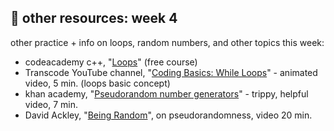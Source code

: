 ## 🤖 other resources: week 4

other practice + info on loops, random numbers, and other topics this week:
- codeacademy c++, "[Loops](https://www.codecademy.com/courses/learn-c-plus-plus/lessons/cpp-loops/exercises/introduction)" (free course)
- Transcode YouTube channel, "[Coding Basics: While Loops](https://youtu.be/v-K-4KuA8mQ)" - animated video, 5 min. (loops basic concept)
- khan academy, "[Pseudorandom number generators](https://www.codecademy.com/courses/learn-c-plus-plus/lessons/cpp-loops/exercises/introduction)" - trippy, helpful video, 7 min.
- David Ackley, "[Being Random](https://www.youtube.com/watch?v=_tN2ev3hO14)", on pseudorandomness, video 20 min.

